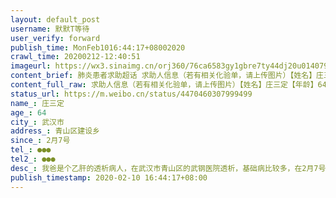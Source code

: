 ```yaml
---
layout: default_post
username: 默默T等待
user_verify: forward
publish_time: MonFeb1016:44:17+08002020
crawl_time: 20200212-12:40:51
imageurl: https://wx3.sinaimg.cn/orj360/76ca6583gy1gbre7ty44dj20u0140795.jpg,https://wx1.sinaimg.cn/orj360/76ca6583gy1gbre7v2fhcj20u0140q6t.jpg,https://wx3.sinaimg.cn/orj360/76ca6583gy1gbre7vzoe4j21400u042e.jpg
content_brief: 肺炎患者求助超话 求助人信息（若有相关化验单，请上传图片）【姓名】庄三定【年龄】64【所在城市】武汉市【所在小区、社区】青山区建设乡【患病时间】2月7号【联系方式】●●●【其他紧急联系人】●●●【病情描述】我爸是个乙肝的透析病人，在武汉市青山区的武钢医院透析，基 ...全文
content_full_raw: 求助人信息（若有相关化验单，请上传图片）【姓名】庄三定【年龄】64【所在城市】武汉市【所在小区、社区】青山区建设乡【患病时间】2月7号【联系方式】●●●【其他紧急联系人】●●●【病情描述】我爸是个乙肝的透析病人，在武汉市青山区的武钢医院透析，基础病比较多，在2月7号的早上我爸突然叫不醒，神志不清，然后赶紧送到武钢医院检查，医院拍Ct结果显示双肺有感染，然后结果告诉了透析室，透析室说有感染的病人我们不接受透析了，情况会上报，等通知就可以了，然后上午在武汉发热门诊打了针后下午来到了武汉市九医院，做了核酸检测，结果昨天出来是阴性，到今天已经四五天没有透析了，身上已经出现了痒等症状，需要急着透析，但武钢医院的答复是需要两次阴性和看肺部情况等结果才行，可现在一直也等不到市里面的通知到底去哪里透析，说是血透质控中心通知，打市长热线说找区里，区里说找街道办，街道办回复是这情况我们会上报，问是哪里通知的，有没电话，可都说不知道，就是查不到，透析病人多等一天就多一倍的危险，也问过了其他医院九医院，武昌医院都说是市里统一安排，电话已经打过太多个了，附近村有个同样的情况，也是6号的时候出现问题武钢医院不让透了，可他们两天的时间周六就得到了通知周一去九医院透析，可我们就是等不到通知，急求大家能帮帮忙！
status_url: https://m.weibo.cn/status/4470460307999499
name_: 庄三定
age_: 64
city_: 武汉市
address_: 青山区建设乡
since_: 2月7号
tel_: ●●●
tel2_: ●●●
desc_: 我爸是个乙肝的透析病人，在武汉市青山区的武钢医院透析，基础病比较多，在2月7号的早上我爸突然叫不醒，神志不清，然后赶紧送到武钢医院检查，医院拍Ct结果显示双肺有感染，然后结果告诉了透析室，透析室说有感染的病人我们不接受透析了，情况会上报，等通知就可以了，然后上午在武汉发热门诊打了针后下午来到了武汉市九医院，做了核酸检测，结果昨天出来是阴性，到今天已经四五天没有透析了，身上已经出现了痒等症状，需要急着透析，但武钢医院的答复是需要两次阴性和看肺部情况等结果才行，可现在一直也等不到市里面的通知到底去哪里透析，说是血透质控中心通知，打市长热线说找区里，区里说找街道办，街道办回复是这情况我们会上报，问是哪里通知的，有没电话，可都说不知道，就是查不到，透析病人多等一天就多一倍的危险，也问过了其他医院九医院，武昌医院都说是市里统一安排，电话已经打过太多个了，附近村有个同样的情况，也是6号的时候出现问题武钢医院不让透了，可他们两天的时间周六就得到了通知周一去九医院透析，可我们就是等不到通知，急求大家能帮帮忙！
publish_timestamp: 2020-02-10 16:44:17+08:00
---
```

